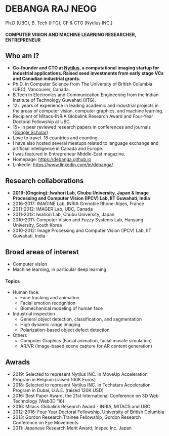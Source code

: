 # DEBANGA RAJ NEOG
Ph.D (UBC), B. Tech (IITG), CF & CTO (Nytilus INC.)
#### COMPUTER VISION AND MACHINE LEARNING RESEARCHER, ENTREPRENEUR

## Who am I? 

- **Co-founder and CTO at [Nytilus](https://www.nytilus.com/), a computational imaging startup for industrial applications. Raised seed investments from early stage VCs and Canadian industrial grants.**
- Ph.D. in Computer Science from The University of British Columbia (UBC), Vancouver, Canada.
- B.Tech in Electronics and Communication Engineering from the Indian Institute of Technology Guwahati (IITG).
- 12+ years of experience in leading academic and industrial projects in the areas of computer vision, computer graphics, and machine learning.
- Recipient of Mitacs-INRIA Globalink Research Award and Four-Year Doctoral Fellowship at UBC.
- 15+ in peer reviewed research papers in conferences and journals ([Google Scholar](https://scholar.google.com/citations?user=a7LQA8cAAAAJ&hl=en&oi=ao)).
- Love to travel. 18 countries and counting.
- I have also hosted several meetups related to language exchange and artificial intelligence in Canada and Europe.
- I was featured in Entrepreneur Middle-East magazine.
- Homepage: https://debanga.github.io 
- LinkedIn: https://www.linkedin.com/in/debanga/

## Research collaborations 
- **2019-(Ongoing): Iwahori Lab, Chubu University, Japan & Image Processing and Computer Vision (IPCV) Lab, IIT Guwahati, India**
- 2016-2017: IMAGINE Lab, INRIA Grenoble Rhone-Alpes, France
- 2011-2012: IMAGER Lab, UBC, Canada
- 2011-2012: Iwahori Lab, Chubu University, Japan
- 2010-2011: Computer Vision and Fuzzy Systems Lab, Hanyang University, South Korea
- 2010-2012: Image Processing and Computer Vision (IPCV) Lab, IIT Guwahati, India

## Broad areas of interest
- Computer vision
- Machine learning, in particular deep learning

#### Topics
- Human face:
  - Face tracking and animation
  - Facial emotion recognition
  - Biomechanical modeling of human face
- Industrial inspection
  - General object detection, classification, and segmentation
  - High dynamic range imaging
  - Polarization-based object defect detection
- Others
  - Computer Graphics (Facial animation, facial muscle simulation)
  - AR/VR (Image-based scene capture for AR content generation)

## Awrads 
- 2019: Selected to represent Nytilus INC. in MoveUp Acceleration Program in Belgium (raised 100K Euros)
- 2018: Selected to represent Nytilus INC. in Techstars Acceleration Program in Dubai, U.A.E. (raised 120K USD)
- 2016: Best Paper Award, the 21st International Conference on 3D Web Technology (Web3D '16)
- 2016: Mitacs Globalink Research Award - INRIA, MITACS and UBC
- 2012-2016: Four Year Doctoral Fellowship, University of British Columbia
- 2013: Gordon Research Trainee Fellowship, Gordon Research Conference on Eye Movements
- 2011: Japanese Research Merit Award, Inspec Inc. Japan



